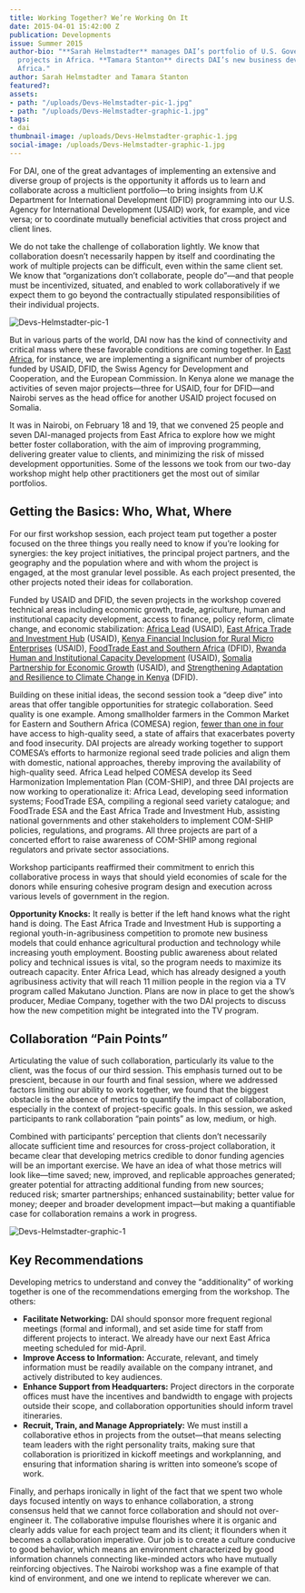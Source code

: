 ```yaml
---
title: Working Together? We’re Working On It
date: 2015-04-01 15:42:00 Z
publication: Developments
issue: Summer 2015
author-bio: "**Sarah Helmstadter** manages DAI’s portfolio of U.S. Government-funded
  projects in Africa. **Tamara Stanton** directs DAI’s new business development in
  Africa."
author: Sarah Helmstadter and Tamara Stanton
featured?: 
assets:
- path: "/uploads/Devs-Helmstadter-pic-1.jpg"
- path: "/uploads/Devs-Helmstadter-graphic-1.jpg"
tags:
- dai
thumbnail-image: /uploads/Devs-Helmstadter-graphic-1.jpg
social-image: /uploads/Devs-Helmstadter-graphic-1.jpg
---
```


For DAI, one of the great advantages of implementing an extensive and diverse group of projects is the opportunity it affords us to learn and collaborate across a multiclient portfolio—to bring insights from U.K Department for International Development (DFID) programming into our U.S. Agency for International Development (USAID) work, for example, and vice versa; or to coordinate mutually beneficial activities that cross project and client lines.



We do not take the challenge of collaboration lightly. We know that collaboration doesn’t necessarily happen by itself and coordinating the work of multiple projects can be difficult, even within the same client set. We know that “organizations don’t collaborate, people do”—and that people must be incentivized, situated, and enabled to work collaboratively if we expect them to go beyond the contractually stipulated responsibilities of their individual projects.

![Devs-Helmstadter-pic-1](/uploads/Devs-Helmstadter-pic-1.jpg "DAI staff discuss their East Africa-based projects and potential collaboration during a February workshop in Nairobi.") 

But in various parts of the world, DAI now has the kind of connectivity and critical mass where these favorable conditions are coming together. In [East Africa](http://dai.com/extras/maps/index.html), for instance, we are implementing a significant number of projects funded by USAID, DFID, the Swiss Agency for Development and Cooperation, and the European Commission. In Kenya alone we manage the activities of seven major projects—three for USAID, four for DFID—and Nairobi serves as the head office for another USAID project focused on Somalia.

It was in Nairobi, on February 18 and 19, that we convened 25 people and seven DAI-managed projects from East Africa to explore how we might better foster collaboration, with the aim of improving programming, delivering greater value to clients, and minimizing the risk of missed development opportunities. Some of the lessons we took from our two-day workshop might help other practitioners get the most out of similar portfolios.

## Getting the Basics: Who, What, Where

For our first workshop session, each project team put together a poster focused on the three things you really need to know if you’re looking for synergies: the key project initiatives, the principal project partners, and the geography and the population where and with whom the project is engaged, at the most granular level possible. As each project presented, the other projects noted their ideas for collaboration.

<aside> <p>Funded by USAID and DFID, the seven projects in the workshop covered technical areas including economic growth, trade, agriculture, human and institutional capacity development, access to finance, policy reform, climate change, and economic stabilization: <a href="http://dai.com/our-work/projects/africa%E2%80%94africa-lead-ii">Africa Lead</a> (USAID), <a href="http://dai.com/our-work/projects/east-africa%E2%80%94trade-and-investment-hub-tih">East Africa Trade and Investment Hub</a> (USAID), <a href="http://dai.com/our-work/projects/kenya%E2%80%94financial-inclusion-rural-microenterprises-firm">Kenya Financial Inclusion for Rural Micro Enterprises</a> (USAID), <a href="http://dai.com/our-work/projects/east-and-southern-africa%E2%80%94foodtrade-esa">FoodTrade East and Southern Africa</a> (DFID), <a href="http://dai.com/our-work/projects/rwanda%E2%80%94human-and-institutional-capacity-development-project-hicd">Rwanda Human and Institutional Capacity Development</a> (USAID), <a href="http://dai.com/our-work/projects/somalia%E2%80%94partnership-economic-growth-program">Somalia Partnership for Economic Growth</a> (USAID), and <a href="http://dai.com/our-work/projects/kenya%E2%80%94strengthening-adaptation-and-resilience-climate-change-kenya-plus-starck">Strengthening Adaptation and Resilience to Climate Change in Kenya</a> (DFID).</p>
 </aside>

Building on these initial ideas, the second session took a “deep dive” into areas that offer tangible opportunities for strategic collaboration. Seed quality is one example. Among smallholder farmers in the Common Market for Eastern and Southern Africa (COMESA) region, [fewer than one in four](http://www.comesa.int/index.php?option=com_content&view=article&id=1257:poor-seed-contributes-to-food-insecurity&catid=5:latest-news&Itemid=41) have access to high-quality seed, a state of affairs that exacerbates poverty and food insecurity. DAI projects are already working together to support COMESA’s efforts to harmonize regional seed trade policies and align them with domestic, national approaches, thereby improving the availability of high-quality seed. Africa Lead helped COMESA develop its Seed Harmonization Implementation Plan (COM-SHIP), and three DAI projects are now working to operationalize it: Africa Lead, developing seed information systems; FoodTrade ESA, compiling a regional seed variety catalogue; and FoodTrade ESA and the East Africa Trade and Investment Hub, assisting national governments and other stakeholders to implement COM-SHIP policies, regulations, and programs. All three projects are part of a concerted effort to raise awareness of COM-SHIP among regional regulators and private sector associations.

Workshop participants reaffirmed their commitment to enrich this collaborative process in ways that should yield economies of scale for the donors while ensuring cohesive program design and execution across various levels of government in the region.

<aside> <p><strong>Opportunity Knocks:</strong> It really is better if the left hand knows what the right hand is doing. The East Africa Trade and Investment Hub is supporting a regional youth-in-agribusiness competition to promote  new business models that could enhance agricultural production and technology while increasing youth employment. Boosting public awareness about related policy and technical issues is vital, so the program needs to maximize its outreach capacity. Enter Africa Lead, which has already designed a youth agribusiness activity that will reach 11 million people in the region via a TV program called Makutano Junction. Plans are now in place to get the show’s producer, Mediae Company, together with the two DAI projects to discuss how the new competition might be integrated into the TV program.</p>
</aside>

## Collaboration “Pain Points”

Articulating the value of such collaboration, particularly its value to the client, was the focus of our third session. This emphasis turned out to be prescient, because in our fourth and final session, where we addressed factors limiting our ability to work together, we found that the biggest obstacle is the absence of metrics to quantify the impact of collaboration, especially in the context of project-specific goals. In this session, we asked participants to rank collaboration “pain points” as low, medium, or high. 

Combined with participants’ perception that clients don’t necessarily allocate sufficient time and resources for cross-project collaboration, it became clear that developing metrics credible to donor funding agencies will be an important exercise. We have an idea of what those metrics will look like—time saved; new, improved, and replicable approaches generated; greater potential for attracting additional funding from new sources; reduced risk; smarter partnerships; enhanced sustainability; better value for money; deeper and broader development impact—but making a quantifiable case for collaboration remains a work in progress.

![Devs-Helmstadter-graphic-1](/uploads/Devs-Helmstadter-graphic-1.jpg) 

## Key Recommendations

Developing metrics to understand and convey the “additionality” of working together is one of the recommendations emerging from the workshop. The others:
* **Facilitate Networking:** DAI should sponsor more frequent regional meetings (formal and informal), and set aside time for staff from different projects to interact. We already have our next East Africa meeting scheduled for mid-April.
* **Improve Access to Information:** Accurate, relevant, and timely information must be readily available on the company intranet, and actively distributed to key audiences.
* **Enhance Support from Headquarters:** Project directors in the corporate offices must have the incentives and bandwidth to engage with projects outside their scope, and collaboration opportunities should inform travel itineraries.
* **Recruit, Train, and Manage Appropriately:** We must instill a collaborative ethos in projects from the outset—that means selecting team leaders with the right personality traits, making sure that collaboration is prioritized in kickoff meetings and workplanning, and ensuring that information sharing is written into someone’s scope of work.

Finally, and perhaps ironically in light of the fact that we spent two whole days focused intently on ways to enhance collaboration, a strong consensus held that we cannot force collaboration and should not over-engineer it. The collaborative impulse flourishes where it is organic and clearly adds value for each project team and its client; it flounders when it becomes a collaboration imperative. Our job is to create a culture conducive to good behavior, which means an environment characterized by good information channels connecting like-minded actors who have mutually reinforcing objectives. The Nairobi workshop was a fine example of that kind of environment, and one we intend to replicate wherever we can.
